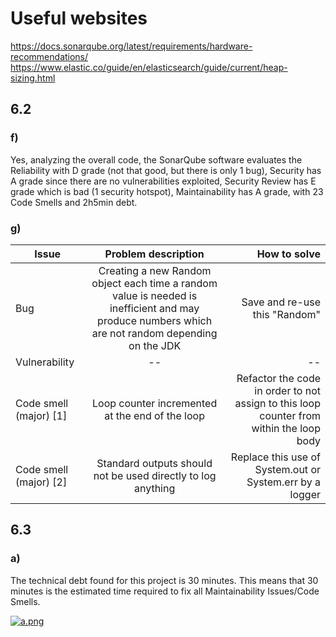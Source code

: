 # Useful websites
https://docs.sonarqube.org/latest/requirements/hardware-recommendations/
https://www.elastic.co/guide/en/elasticsearch/guide/current/heap-sizing.html

## 6.2

### f)
Yes, analyzing the overall code, the SonarQube software evaluates the Reliability with D grade (not that good, but there is only 1 bug), Security has A grade since there are no vulnerabilities exploited, Security Review has E grade which is bad (1 security hotspot), Maintainability has A grade, with 23 Code Smells and 2h5min debt.

### g)

| Issue   | Problem description |  How to solve |
|----------|:-------------:|------:|
| Bug | Creating a new Random object each time a random value is needed is inefficient and may produce numbers which are not random depending on the JDK | Save and re-use this "Random" |
| Vulnerability |  --  |  --  |
| Code smell (major) [1]|  Loop counter incremented at the end of the loop  |  Refactor the code in order to not assign to this loop counter from within the loop body  |
| Code smell (major) [2]|  Standard outputs should not be used directly to log anything  |  Replace this use of System.out or System.err by a logger  |


## 6.3

### a)
The technical debt found for this project is 30 minutes. This means that 30 minutes is the estimated time required to fix all Maintainability Issues/Code Smells.

[![a.png](https://i.postimg.cc/FRP9bBj2/a.png)](https://postimg.cc/MMQ2qt3D)
